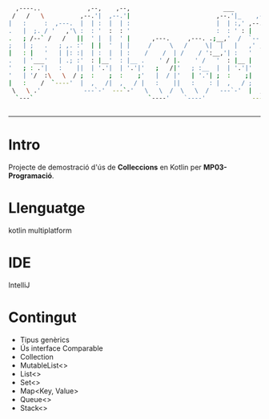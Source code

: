 ```bash
  ,----..             ,--,    ,--,                          ___                                             
 /   /   \          ,--.'|  ,--.'|                        ,--.'|_    ,--,                                   
|   :     :  ,---.  |  | :  |  | :                        |  | :,' ,--.'|    ,---.        ,---,             
.   |  ;. / '   ,'\ :  : '  :  : '                        :  : ' : |  |,    '   ,'\   ,-+-. /  | .--.--.    
.   ; /--` /   /   ||  ' |  |  ' |      ,---.     ,---. .;__,'  /  `--'_   /   /   | ,--.'|'   |/  /    '   
;   | ;   .   ; ,. :'  | |  '  | |     /     \   /     \|  |   |   ,' ,'| .   ; ,. :|   |  ,"' |  :  /`./   
|   : |   '   | |: :|  | :  |  | :    /    /  | /    / ':__,'| :   '  | | '   | |: :|   | /  | |  :  ;_     
.   | '___'   | .; :'  : |__'  : |__ .    ' / |.    ' /   '  : |__ |  | : '   | .; :|   | |  | |\  \    `.  
'   ; : .'|   :    ||  | '.'|  | '.'|'   ;   /|'   ; :__  |  | '.'|'  : |_|   :    ||   | |  |/  `----.   \ 
'   | '/  :\   \  / ;  :    ;  :    ;'   |  / |'   | '.'| ;  :    ;|  | '.'\   \  / |   | |--'  /  /`--'  / 
|   :    /  `----'  |  ,   /|  ,   / |   :    ||   :    : |  ,   / ;  :    ;`----'  |   |/     '--'.     /  
 \   \ .'            ---`-'  ---`-'   \   \  /  \   \  /   ---`-'  |  ,   /         '---'        `--'---'   
  `---`                                `----'    `----'             ---`-'                                  
                                                                                                            
```                                                                                                                                                                        
---

# Intro
Projecte de demostració d'ús de **Colleccions** en Kotlin per **MP03-Programació**.

# Llenguatge
kotlin multiplatform

# IDE
IntelliJ

# Contingut
- Tipus genèrics <T>
- Ús interface Comparable
- Collection
- MutableList<>
- List<>
- Set<>
- Map<Key, Value>
- Queue<>
- Stack<>
